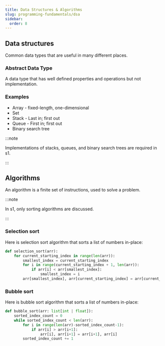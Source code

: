 ```yaml
---
title: Data Structures & Algorithms
slug: programming-fundamentals/dsa
sidebar:
  order: 8
---
```


## Data structures

Common data types that are useful in many different places.

### Abstract Data Type

A data type that has well defined properties and operations but not
implementation.

### Examples

- Array - fixed-length, one-dimensional
- Set
- Stack - Last in; first out
- Queue - First in; first out
- Binary search tree

:::note

Implementations of stacks, queues, and binary search trees are required in s1.

:::

## Algorithms

An algorithm is a finite set of instructions, used to solve a problem.

:::note

In s1, only sorting algorithms are discussed.

:::

### Selection sort

Here is selection sort algorithm that sorts a list of numbers in-place:

```py
def selection_sort(arr):
    for current_starting_index in range(len(arr)):
        smallest_index = current_starting_index
        for i in range(current_starting_index + 1, len(arr)):
            if arr[i] < arr[smallest_index]:
                smallest_index = i
        arr[smallest_index], arr[current_starting_index] = arr[current_starting_index], arr[smallest_index]
```

### Bubble sort

Here is bubble sort algorithm that sorts a list of numbers in-place:

```py
def bubble_sort(arr: list[int | float]):
    sorted_index_count = 0
    while sorted_index_count < len(arr):
        for i in range(len(arr)-sorted_index_count-1):
            if arr[i] > arr[i+1]:
                arr[i], arr[i+1] = arr[i+1], arr[i]
        sorted_index_count += 1
```
